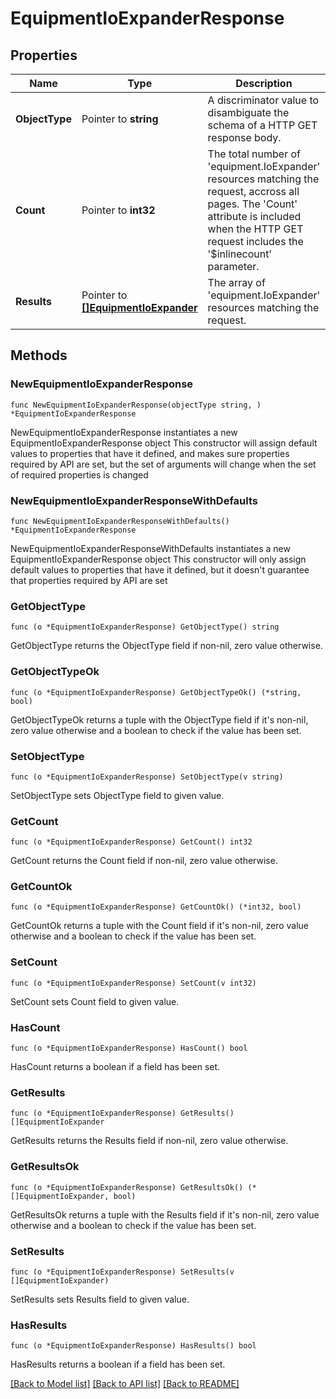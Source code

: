 # EquipmentIoExpanderResponse

## Properties

Name | Type | Description | Notes
------------ | ------------- | ------------- | -------------
**ObjectType** | Pointer to **string** | A discriminator value to disambiguate the schema of a HTTP GET response body. | 
**Count** | Pointer to **int32** | The total number of &#39;equipment.IoExpander&#39; resources matching the request, accross all pages. The &#39;Count&#39; attribute is included when the HTTP GET request includes the &#39;$inlinecount&#39; parameter. | [optional] 
**Results** | Pointer to [**[]EquipmentIoExpander**](equipment.IoExpander.md) | The array of &#39;equipment.IoExpander&#39; resources matching the request. | [optional] 

## Methods

### NewEquipmentIoExpanderResponse

`func NewEquipmentIoExpanderResponse(objectType string, ) *EquipmentIoExpanderResponse`

NewEquipmentIoExpanderResponse instantiates a new EquipmentIoExpanderResponse object
This constructor will assign default values to properties that have it defined,
and makes sure properties required by API are set, but the set of arguments
will change when the set of required properties is changed

### NewEquipmentIoExpanderResponseWithDefaults

`func NewEquipmentIoExpanderResponseWithDefaults() *EquipmentIoExpanderResponse`

NewEquipmentIoExpanderResponseWithDefaults instantiates a new EquipmentIoExpanderResponse object
This constructor will only assign default values to properties that have it defined,
but it doesn't guarantee that properties required by API are set

### GetObjectType

`func (o *EquipmentIoExpanderResponse) GetObjectType() string`

GetObjectType returns the ObjectType field if non-nil, zero value otherwise.

### GetObjectTypeOk

`func (o *EquipmentIoExpanderResponse) GetObjectTypeOk() (*string, bool)`

GetObjectTypeOk returns a tuple with the ObjectType field if it's non-nil, zero value otherwise
and a boolean to check if the value has been set.

### SetObjectType

`func (o *EquipmentIoExpanderResponse) SetObjectType(v string)`

SetObjectType sets ObjectType field to given value.


### GetCount

`func (o *EquipmentIoExpanderResponse) GetCount() int32`

GetCount returns the Count field if non-nil, zero value otherwise.

### GetCountOk

`func (o *EquipmentIoExpanderResponse) GetCountOk() (*int32, bool)`

GetCountOk returns a tuple with the Count field if it's non-nil, zero value otherwise
and a boolean to check if the value has been set.

### SetCount

`func (o *EquipmentIoExpanderResponse) SetCount(v int32)`

SetCount sets Count field to given value.

### HasCount

`func (o *EquipmentIoExpanderResponse) HasCount() bool`

HasCount returns a boolean if a field has been set.

### GetResults

`func (o *EquipmentIoExpanderResponse) GetResults() []EquipmentIoExpander`

GetResults returns the Results field if non-nil, zero value otherwise.

### GetResultsOk

`func (o *EquipmentIoExpanderResponse) GetResultsOk() (*[]EquipmentIoExpander, bool)`

GetResultsOk returns a tuple with the Results field if it's non-nil, zero value otherwise
and a boolean to check if the value has been set.

### SetResults

`func (o *EquipmentIoExpanderResponse) SetResults(v []EquipmentIoExpander)`

SetResults sets Results field to given value.

### HasResults

`func (o *EquipmentIoExpanderResponse) HasResults() bool`

HasResults returns a boolean if a field has been set.


[[Back to Model list]](../README.md#documentation-for-models) [[Back to API list]](../README.md#documentation-for-api-endpoints) [[Back to README]](../README.md)


